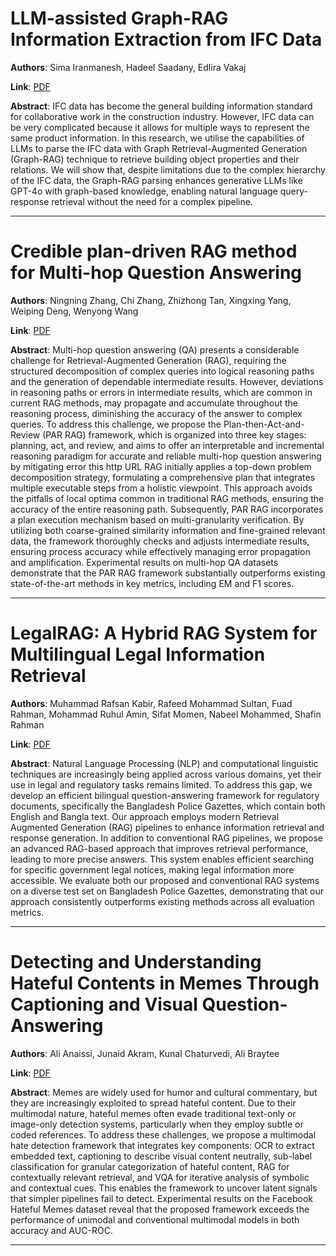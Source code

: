 # LLM-assisted Graph-RAG Information Extraction from IFC Data 

**Authors**: Sima Iranmanesh, Hadeel Saadany, Edlira Vakaj  

**Link**: [PDF](https://arxiv.org/pdf/2504.16813)  

**Abstract**: IFC data has become the general building information standard for collaborative work in the construction industry. However, IFC data can be very complicated because it allows for multiple ways to represent the same product information. In this research, we utilise the capabilities of LLMs to parse the IFC data with Graph Retrieval-Augmented Generation (Graph-RAG) technique to retrieve building object properties and their relations. We will show that, despite limitations due to the complex hierarchy of the IFC data, the Graph-RAG parsing enhances generative LLMs like GPT-4o with graph-based knowledge, enabling natural language query-response retrieval without the need for a complex pipeline. 

---
# Credible plan-driven RAG method for Multi-hop Question Answering 

**Authors**: Ningning Zhang, Chi Zhang, Zhizhong Tan, Xingxing Yang, Weiping Deng, Wenyong Wang  

**Link**: [PDF](https://arxiv.org/pdf/2504.16787)  

**Abstract**: Multi-hop question answering (QA) presents a considerable challenge for Retrieval-Augmented Generation (RAG), requiring the structured decomposition of complex queries into logical reasoning paths and the generation of dependable intermediate results. However, deviations in reasoning paths or errors in intermediate results, which are common in current RAG methods, may propagate and accumulate throughout the reasoning process, diminishing the accuracy of the answer to complex queries. To address this challenge, we propose the Plan-then-Act-and-Review (PAR RAG) framework, which is organized into three key stages: planning, act, and review, and aims to offer an interpretable and incremental reasoning paradigm for accurate and reliable multi-hop question answering by mitigating error this http URL RAG initially applies a top-down problem decomposition strategy, formulating a comprehensive plan that integrates multiple executable steps from a holistic viewpoint. This approach avoids the pitfalls of local optima common in traditional RAG methods, ensuring the accuracy of the entire reasoning path. Subsequently, PAR RAG incorporates a plan execution mechanism based on multi-granularity verification. By utilizing both coarse-grained similarity information and fine-grained relevant data, the framework thoroughly checks and adjusts intermediate results, ensuring process accuracy while effectively managing error propagation and amplification. Experimental results on multi-hop QA datasets demonstrate that the PAR RAG framework substantially outperforms existing state-of-the-art methods in key metrics, including EM and F1 scores. 

---
# LegalRAG: A Hybrid RAG System for Multilingual Legal Information Retrieval 

**Authors**: Muhammad Rafsan Kabir, Rafeed Mohammad Sultan, Fuad Rahman, Mohammad Ruhul Amin, Sifat Momen, Nabeel Mohammed, Shafin Rahman  

**Link**: [PDF](https://arxiv.org/pdf/2504.16121)  

**Abstract**: Natural Language Processing (NLP) and computational linguistic techniques are increasingly being applied across various domains, yet their use in legal and regulatory tasks remains limited. To address this gap, we develop an efficient bilingual question-answering framework for regulatory documents, specifically the Bangladesh Police Gazettes, which contain both English and Bangla text. Our approach employs modern Retrieval Augmented Generation (RAG) pipelines to enhance information retrieval and response generation. In addition to conventional RAG pipelines, we propose an advanced RAG-based approach that improves retrieval performance, leading to more precise answers. This system enables efficient searching for specific government legal notices, making legal information more accessible. We evaluate both our proposed and conventional RAG systems on a diverse test set on Bangladesh Police Gazettes, demonstrating that our approach consistently outperforms existing methods across all evaluation metrics. 

---
# Detecting and Understanding Hateful Contents in Memes Through Captioning and Visual Question-Answering 

**Authors**: Ali Anaissi, Junaid Akram, Kunal Chaturvedi, Ali Braytee  

**Link**: [PDF](https://arxiv.org/pdf/2504.16723)  

**Abstract**: Memes are widely used for humor and cultural commentary, but they are increasingly exploited to spread hateful content. Due to their multimodal nature, hateful memes often evade traditional text-only or image-only detection systems, particularly when they employ subtle or coded references. To address these challenges, we propose a multimodal hate detection framework that integrates key components: OCR to extract embedded text, captioning to describe visual content neutrally, sub-label classification for granular categorization of hateful content, RAG for contextually relevant retrieval, and VQA for iterative analysis of symbolic and contextual cues. This enables the framework to uncover latent signals that simpler pipelines fail to detect. Experimental results on the Facebook Hateful Memes dataset reveal that the proposed framework exceeds the performance of unimodal and conventional multimodal models in both accuracy and AUC-ROC. 

---
